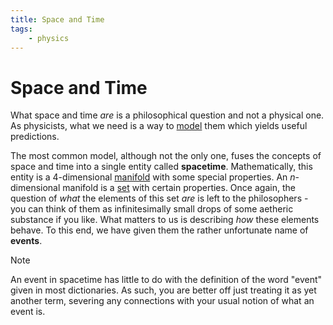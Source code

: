 ```yaml
---
title: Space and Time
tags:
    - physics
---
```


# Space and Time

What space and time *are* is a philosophical question and not a physical one. As physicists, what we need is a way to [model](./index.md) them which yields useful predictions. 

The most common model, although not the only one, fuses the concepts of space and time into a single entity called **spacetime**. Mathematically, this entity is a 4-dimensional [manifold](../Mathematics/Geometry/Manifolds/Manifolds.md) with some special properties. An $n$-dimensional manifold is a [set](../Mathematics/Set%20Theory/index.md#Sets) with certain properties. Once again, the question of *what* the elements of this set *are* is left to the philosophers - you can think of them as infinitesimally small drops of some aetheric substance if you like. What matters to us is describing *how* these elements behave. To this end, we have given them the rather unfortunate name of **events**. 

>[!NOTE]
>
>An event in spacetime has little to do with the definition of the word "event" given in most dictionaries. As such, you are better off just treating it as yet another term, severing any connections with your usual notion of what an event is.
>

